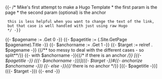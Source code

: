 {{- /* Mike's first attempt to make a Hugo Template
     * the first param is the page
     * the second param (optional) is the anchor

     this is less helpful when you want to change the text of the link,
     but that case is well handled with just using raw Hugo
     */ -}}
{{- $pagename := .Get 0 -}}
{{- $pagetitle := (.Site.GetPage $pagename).Title -}}
{{- $anchorname := .Get 1 -}}
{{- $target := relref . $pagename -}}
{{/** too messy to deal with the different cases - so split**/}}
{{- with $anchorname -}}{{/* if there is an anchor */}}
[{{- $pagetitle -}}&nbsp;({{- $anchorname -}})]({{- $target -}}#{{- anchorize $anchorname -}})
{{- else -}}{{/* there is no anchor */}}
[{{- $pagetitle -}}]({{- $target -}})
{{- end -}}